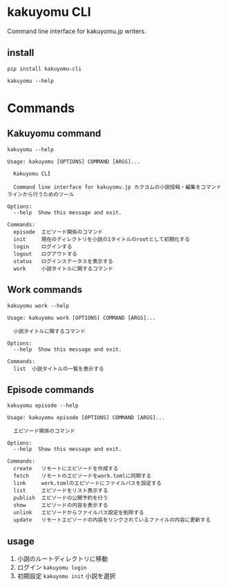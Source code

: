 # kakuyomu CLI

Command line interface for kakuyomu.jp writers.

## install

`pip install kakuyomu-cli`

`kakuyomu --help`

# Commands

## Kakuyomu command

`kakuyomu --help`

```
Usage: kakuyomu [OPTIONS] COMMAND [ARGS]...

  Kakuyomu CLI

  Command line interface for kakuyomu.jp カクヨムの小説投稿・編集をコマンドラインから行うためのツール

Options:
  --help  Show this message and exit.

Commands:
  episode  エピソード関係のコマンド
  init     現在のディレクトリを小説の1タイトルのrootとして初期化する
  login    ログインする
  logout   ログアウトする
  status   ログインステータスを表示する
  work     小説タイトルに関するコマンド
```

## Work commands

`kakuyomu work --help`

```
Usage: kakuyomu work [OPTIONS] COMMAND [ARGS]...

  小説タイトルに関するコマンド

Options:
  --help  Show this message and exit.

Commands:
  list  小説タイトルの一覧を表示する
```

## Episode commands

`kakuyomu episode --help`

```
Usage: kakuyomu episode [OPTIONS] COMMAND [ARGS]...

  エピソード関係のコマンド

Options:
  --help  Show this message and exit.

Commands:
  create   リモートにエピソードを作成する
  fetch    リモートのエピソードをwork.tomlに同期する
  link     work.tomlのエピソードにファイルパスを設定する
  list     エピソードをリスト表示する
  publish  エピソードの公開予約を行う
  show     エピソードの内容を表示する
  unlink   エピソードからファイルパス設定を削除する
  update   リモートエピソードの内容をリンクされているファイルの内容に更新する
```

## usage

1.  小説のルートディレクトリに移動
2.  ログイン `kakuyomu login`
3.  初期設定 `kakuyomu init` 小説を選択
